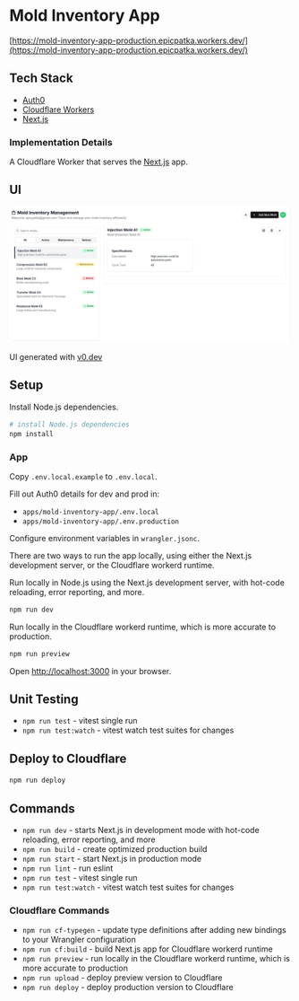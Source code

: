 # Mold Inventory App

[https://mold-inventory-app-production.epicpatka.workers.dev/](https://mold-inventory-app-production.epicpatka.workers.dev/)

## Tech Stack
- [Auth0](https://auth0.com/)
- [Cloudflare Workers](https://developers.cloudflare.com/workers/)
- [Next.js](https://nextjs.org/)

### Implementation Details

A Cloudflare Worker that serves the [Next.js](https://nextjs.org/) app.

## UI

![Screenshot of UI](./docs/ui.png)

UI generated with [v0.dev](https://v0.dev/)


## Setup

Install Node.js dependencies.
```bash
# install Node.js dependencies
npm install
```

### App

Copy `.env.local.example` to `.env.local`.

Fill out Auth0 details for dev and prod in:
- `apps/mold-inventory-app/.env.local`
- `apps/mold-inventory-app/.env.production`

Configure environment variables in `wrangler.jsonc`.

There are two ways to run the app locally, using either the Next.js development server, or the Cloudflare workerd runtime.

Run locally in Node.js using the Next.js development server, with hot-code reloading, error reporting, and more.
```bash
npm run dev
```

Run locally in the Cloudflare workerd runtime, which is more accurate to production.
```bash
npm run preview
```

Open [http://localhost:3000](http://localhost:3000) in your browser.

## Unit Testing
- `npm run test` - vitest single run
- `npm run test:watch` - vitest watch test suites for changes

## Deploy to Cloudflare
```bash
npm run deploy
```

## Commands

- `npm run dev` - starts Next.js in development mode with hot-code reloading, error reporting, and more
- `npm run build` - create optimized production build
- `npm run start` - start Next.js in production mode
- `npm run lint` - run eslint
- `npm run test` - vitest single run
- `npm run test:watch` -  vitest watch test suites for changes

### Cloudflare Commands
- `npm run cf-typegen` - update type definitions after adding new bindings to your Wrangler configuration
- `npm run cf:build` - build Next.js app for Cloudflare workerd runtime
- `npm run preview` - run locally in the Cloudflare workerd runtime, which is more accurate to production
- `npm run upload` - deploy preview version to Cloudflare
- `npm run deploy` - deploy production version to Cloudflare
